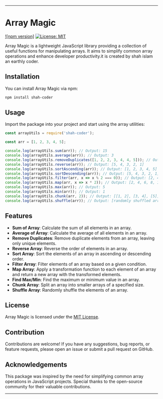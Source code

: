 

---

# Array Magic

[![npm version]](https://www.npmjs.com/package/shah-coder)
[![License: MIT](https://img.shields.io/badge/License-MIT-yellow.svg)](https://opensource.org/licenses/MIT)

Array Magic is a lightweight JavaScript library providing a collection of useful functions for manipulating arrays. It aims to simplify common array operations and enhance developer productivity.it is created by shah islam an earthly coder.

## Installation

You can install Array Magic via npm:

```bash
npm install shah-coder
```

## Usage

Import the package into your project and start using the array utilities:

```javascript
const arrayUtils = require('shah-coder');

const arr = [1, 2, 3, 4, 5];

console.log(arrayUtils.sum(arr)); // Output: 15
console.log(arrayUtils.average(arr)); // Output: 3
console.log(arrayUtils.removeDuplicates([1, 2, 2, 3, 4, 4, 5])); // Output: [1, 2, 3, 4, 5]
console.log(arrayUtils.reverse(arr)); // Output: [5, 4, 3, 2, 1]
console.log(arrayUtils.sortAscending(arr)); // Output: [1, 2, 3, 4, 5]
console.log(arrayUtils.sortDescending(arr)); // Output: [5, 4, 3, 2, 1]
console.log(arrayUtils.filter(arr, x => x % 2 === 0)); // Output: [2, 4]
console.log(arrayUtils.map(arr, x => x * 2)); // Output: [2, 4, 6, 8, 10]
console.log(arrayUtils.max(arr)); // Output: 5
console.log(arrayUtils.min(arr)); // Output: 1
console.log(arrayUtils.chunk(arr, 2)); // Output: [[1, 2], [3, 4], [5]]
console.log(arrayUtils.shuffle(arr)); // Output: [randomly shuffled array]
```

## Features

- **Sum of Array**: Calculate the sum of all elements in an array.
- **Average of Array**: Calculate the average of all elements in an array.
- **Remove Duplicates**: Remove duplicate elements from an array, leaving only unique elements.
- **Reverse Array**: Reverse the order of elements in an array.
- **Sort Array**: Sort the elements of an array in ascending or descending order.
- **Filter Array**: Filter elements of an array based on a given condition.
- **Map Array**: Apply a transformation function to each element of an array and return a new array with the transformed elements.
- **Find Max/Min**: Find the maximum or minimum value in an array.
- **Chunk Array**: Split an array into smaller arrays of a specified size.
- **Shuffle Array**: Randomly shuffle the elements of an array.

## License

Array Magic is licensed under the [MIT License](https://opensource.org/licenses/MIT).

## Contribution

Contributions are welcome! If you have any suggestions, bug reports, or feature requests, please open an issue or submit a pull request on GitHub.

## Acknowledgements

This package was inspired by the need for simplifying common array operations in JavaScript projects. Special thanks to the open-source community for their valuable contributions.

---
